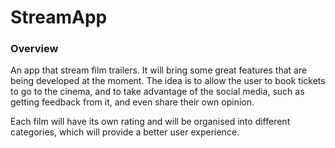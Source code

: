 # StreamApp	

### Overview

An app that stream film trailers. It will bring some great features that are being developed at the moment. The idea is to allow the user to book tickets to go to the cinema, and to take advantage of the social media, such as getting feedback from it, and even share their own opinion. 

Each film will have its own rating and will be organised into different categories, which will provide a better user experience.
